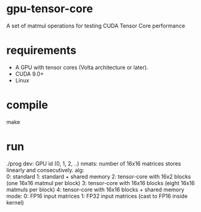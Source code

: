 # gpu-tensor-core
A set of matmul operations for testing CUDA Tensor Core performance

# requirements
- A GPU with tensor cores (Volta architecture or later).
- CUDA 9.0+ 
- Linux

# compile
make

# run
./prog <dev> <nmats> <alg> <prec>
dev:   GPU id (0, 1, 2, ..)
nmats: number of 16x16 matrices stores linearly and consecutively.
alg:   
    0: standard
    1: standard + shared memory
    2: tensor-core with 16x2 blocks (one 16x16 matmul per block)
    3: tensor-core with 16x16 blocks (eight 16x16 matmuls per block)
    4: tensor-core with 16x16 blocks + shared memory
mode: 
    0: FP16 input matrices
    1: FP32 input matrices (cast to FP16 inside kernel)
